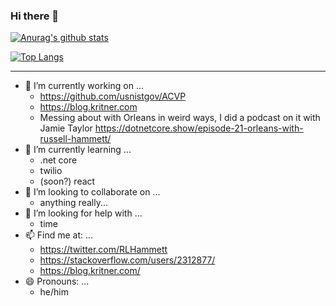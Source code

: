 ### Hi there 👋

[![Anurag's github stats](https://github-readme-stats.vercel.app/api?username=kritner)](https://github.com/anuraghazra/github-readme-stats)

[![Top Langs](https://github-readme-stats.vercel.app/api/top-langs/?username=kritner&layout=compact)](https://github.com/anuraghazra/github-readme-stats)

-----

- 🔭 I’m currently working on ...
  - https://github.com/usnistgov/ACVP
  - https://blog.kritner.com
  - Messing about with Orleans in weird ways, I did a podcast on it with Jamie Taylor https://dotnetcore.show/episode-21-orleans-with-russell-hammett/
- 🌱 I’m currently learning ...
  - .net core
  - twilio
  - (soon?) react
- 👯 I’m looking to collaborate on ...
  - anything really...
- 🤔 I’m looking for help with ...
  - time
- 📫 Find me at: ...
  - https://twitter.com/RLHammett
  - https://stackoverflow.com/users/2312877/
  - https://blog.kritner.com/
- 😄 Pronouns: ...
  - he/him
